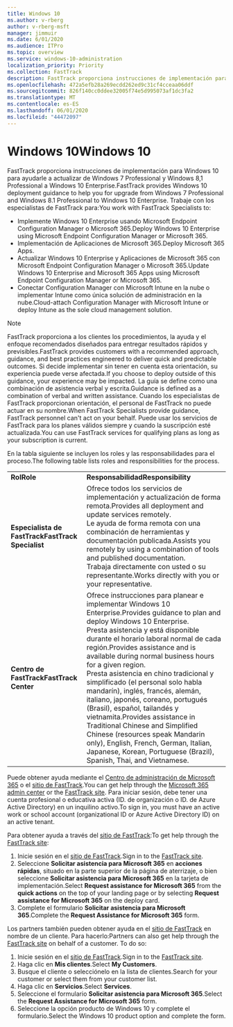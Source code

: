 ```yaml
---
title: Windows 10
ms.author: v-rberg
author: v-rberg-msft
manager: jimmuir
ms.date: 6/01/2020
ms.audience: ITPro
ms.topic: overview
ms.service: windows-10-administration
localization_priority: Priority
ms.collection: FastTrack
description: FastTrack proporciona instrucciones de implementación para Windows 10 para ayudarle a actualizar de Windows 7 Professional y Windows 8,1 Professional a Windows 10 Enterprise.
ms.openlocfilehash: 472a5efb28a269ecdd262ed9c31cf4cceaa06ddf
ms.sourcegitcommit: 826f140cc0ddee32005f74e5d995073af1dc3fa2
ms.translationtype: MT
ms.contentlocale: es-ES
ms.lasthandoff: 06/01/2020
ms.locfileid: "44472097"
---
```

# <a name="windows-10"></a><span data-ttu-id="78be9-103">Windows 10</span><span class="sxs-lookup"><span data-stu-id="78be9-103">Windows 10</span></span>

<span data-ttu-id="78be9-104">FastTrack proporciona instrucciones de implementación para Windows 10 para ayudarle a actualizar de Windows 7 Professional y Windows 8,1 Professional a Windows 10 Enterprise.</span><span class="sxs-lookup"><span data-stu-id="78be9-104">FastTrack provides Windows 10 deployment guidance to help you for upgrade from Windows 7 Professional and Windows 8.1 Professional to Windows 10 Enterprise.</span></span> <span data-ttu-id="78be9-105">Trabaje con los especialistas de FastTrack para:</span><span class="sxs-lookup"><span data-stu-id="78be9-105">You work with FastTrack Specialists to:</span></span>

- <span data-ttu-id="78be9-106">Implemente Windows 10 Enterprise usando Microsoft Endpoint Configuration Manager o Microsoft 365.</span><span class="sxs-lookup"><span data-stu-id="78be9-106">Deploy Windows 10 Enterprise using Microsoft Endpoint Configuration Manager or Microsoft 365.</span></span>
- <span data-ttu-id="78be9-107">Implementación de Aplicaciones de Microsoft 365.</span><span class="sxs-lookup"><span data-stu-id="78be9-107">Deploy Microsoft 365 Apps.</span></span> 
- <span data-ttu-id="78be9-108">Actualizar Windows 10 Enterprise y Aplicaciones de Microsoft 365 con Microsoft Endpoint Configuration Manager o Microsoft 365.</span><span class="sxs-lookup"><span data-stu-id="78be9-108">Update Windows 10 Enterprise and Microsoft 365 Apps using Microsoft Endpoint Configuration Manager or Microsoft 365.</span></span>
- <span data-ttu-id="78be9-109">Conectar Configuration Manager con Microsoft Intune en la nube o implementar Intune como única solución de administración en la nube.</span><span class="sxs-lookup"><span data-stu-id="78be9-109">Cloud-attach Configuration Manager with Microsoft Intune or deploy Intune as the sole cloud management solution.</span></span>
  
> [!NOTE]
> <span data-ttu-id="78be9-110">FastTrack proporciona a los clientes los procedimientos, la ayuda y el enfoque recomendados diseñados para entregar resultados rápidos y previsibles.</span><span class="sxs-lookup"><span data-stu-id="78be9-110">FastTrack provides customers with a recommended approach, guidance, and best practices engineered to deliver quick and predictable outcomes.</span></span> <span data-ttu-id="78be9-111">Si decide implementar sin tener en cuenta esta orientación, su experiencia puede verse afectada.</span><span class="sxs-lookup"><span data-stu-id="78be9-111">If you choose to deploy outside of this guidance, your experience may be impacted.</span></span> <span data-ttu-id="78be9-112">La guía se define como una combinación de asistencia verbal y escrita.</span><span class="sxs-lookup"><span data-stu-id="78be9-112">Guidance is defined as a combination of verbal and written assistance.</span></span> <span data-ttu-id="78be9-113">Cuando los especialistas de FastTrack proporcionan orientación, el personal de FastTrack no puede actuar en su nombre.</span><span class="sxs-lookup"><span data-stu-id="78be9-113">When FastTrack Specialists provide guidance, FastTrack personnel can't act on your behalf.</span></span> <span data-ttu-id="78be9-114">Puede usar los servicios de FastTrack para los planes válidos siempre y cuando la suscripción esté actualizada.</span><span class="sxs-lookup"><span data-stu-id="78be9-114">You can use FastTrack services for qualifying plans as long as your subscription is current.</span></span>  
    
<span data-ttu-id="78be9-115">En la tabla siguiente se incluyen los roles y las responsabilidades para el proceso.</span><span class="sxs-lookup"><span data-stu-id="78be9-115">The following table lists roles and responsibilities for the process.</span></span>

|||
|:-----|:-----|
|<span data-ttu-id="78be9-116">**Rol**</span><span class="sxs-lookup"><span data-stu-id="78be9-116">**Role**</span></span> <br/> |<span data-ttu-id="78be9-117">**Responsabilidad**</span><span class="sxs-lookup"><span data-stu-id="78be9-117">**Responsibility**</span></span> <br/> |
|<span data-ttu-id="78be9-118">**Especialista de FastTrack**</span><span class="sxs-lookup"><span data-stu-id="78be9-118">**FastTrack Specialist**</span></span> <br/> |<span data-ttu-id="78be9-119">Ofrece todos los servicios de implementación y actualización de forma remota.</span><span class="sxs-lookup"><span data-stu-id="78be9-119">Provides all deployment and update services remotely.</span></span>  <br/> <span data-ttu-id="78be9-120">Le ayuda de forma remota con una combinación de herramientas y documentación publicada.</span><span class="sxs-lookup"><span data-stu-id="78be9-120">Assists you remotely by using a combination of tools and published documentation.</span></span> <br/> <span data-ttu-id="78be9-121">Trabaja directamente con usted o su representante.</span><span class="sxs-lookup"><span data-stu-id="78be9-121">Works directly with you or your representative.</span></span>|
|<span data-ttu-id="78be9-122">**Centro de FastTrack**</span><span class="sxs-lookup"><span data-stu-id="78be9-122">**FastTrack Center**</span></span>  <br/> |<span data-ttu-id="78be9-123">Ofrece instrucciones para planear e implementar Windows 10 Enterprise.</span><span class="sxs-lookup"><span data-stu-id="78be9-123">Provides guidance to plan and deploy Windows 10 Enterprise.</span></span>   <br/> <span data-ttu-id="78be9-124">Presta asistencia y está disponible durante el horario laboral normal de cada región.</span><span class="sxs-lookup"><span data-stu-id="78be9-124">Provides assistance and is available during normal business hours for a given region.</span></span> <br/> <span data-ttu-id="78be9-125">Presta asistencia en chino tradicional y simplificado (el personal solo habla mandarín), inglés, francés, alemán, italiano, japonés, coreano, portugués (Brasil), español, tailandés y vietnamita.</span><span class="sxs-lookup"><span data-stu-id="78be9-125">Provides assistance in Traditional Chinese and Simplified Chinese (resources speak Mandarin only), English, French, German, Italian, Japanese, Korean, Portuguese (Brazil), Spanish, Thai, and Vietnamese.</span></span>|
 
<span data-ttu-id="78be9-126">Puede obtener ayuda mediante el [Centro de administración de Microsoft 365](https://go.microsoft.com/fwlink/?linkid=2032704) o el [sitio de FastTrack](https://go.microsoft.com/fwlink/?linkid=780698).</span><span class="sxs-lookup"><span data-stu-id="78be9-126">You can get help through the [Microsoft 365 admin center](https://go.microsoft.com/fwlink/?linkid=2032704) or the [FastTrack site](https://go.microsoft.com/fwlink/?linkid=780698).</span></span> <span data-ttu-id="78be9-127">Para iniciar sesión, debe tener una cuenta profesional o educativa activa (ID. de organización o ID. de Azure Active Directory) en un inquilino activo.</span><span class="sxs-lookup"><span data-stu-id="78be9-127">To sign in, you must have an active work or school account (organizational ID or Azure Active Directory ID) on an active tenant.</span></span> 

<span data-ttu-id="78be9-128">Para obtener ayuda a través del [sitio de FastTrack](https://go.microsoft.com/fwlink/?linkid=780698):</span><span class="sxs-lookup"><span data-stu-id="78be9-128">To get help through the [FastTrack site](https://go.microsoft.com/fwlink/?linkid=780698):</span></span> 
1.    <span data-ttu-id="78be9-129">Inicie sesión en el [sitio de FastTrack](https://go.microsoft.com/fwlink/?linkid=780698).</span><span class="sxs-lookup"><span data-stu-id="78be9-129">Sign in to the [FastTrack site](https://go.microsoft.com/fwlink/?linkid=780698).</span></span> 
2.    <span data-ttu-id="78be9-130">Seleccione **Solicitar asistencia para Microsoft 365** en **acciones rápidas**, situado en la parte superior de la página de aterrizaje, o bien seleccione **Solicitar asistencia para Microsoft 365** en la tarjeta de implementación.</span><span class="sxs-lookup"><span data-stu-id="78be9-130">Select **Request assistance for Microsoft 365** from the **quick actions** on the top of your landing page or by selecting **Request assistance for Microsoft 365** on the deploy card.</span></span>
3.    <span data-ttu-id="78be9-131">Complete el formulario **Solicitar asistencia para Microsoft 365**.</span><span class="sxs-lookup"><span data-stu-id="78be9-131">Complete the **Request Assistance for Microsoft 365** form.</span></span>
  
<span data-ttu-id="78be9-p104">Los partners también pueden obtener ayuda en el [sitio de FastTrack](https://go.microsoft.com/fwlink/?linkid=780698) en nombre de un cliente. Para hacerlo:</span><span class="sxs-lookup"><span data-stu-id="78be9-p104">Partners can also get help through the [FastTrack site](https://go.microsoft.com/fwlink/?linkid=780698) on behalf of a customer. To do so:</span></span>
1.    <span data-ttu-id="78be9-134">Inicie sesión en el [sitio de FastTrack](https://go.microsoft.com/fwlink/?linkid=780698).</span><span class="sxs-lookup"><span data-stu-id="78be9-134">Sign in to the [FastTrack site](https://go.microsoft.com/fwlink/?linkid=780698).</span></span> 
2.    <span data-ttu-id="78be9-135">Haga clic en **Mis clientes**.</span><span class="sxs-lookup"><span data-stu-id="78be9-135">Select **My Customers**.</span></span>
3.    <span data-ttu-id="78be9-136">Busque el cliente o selecciónelo en la lista de clientes.</span><span class="sxs-lookup"><span data-stu-id="78be9-136">Search for your customer or select them from your customer list.</span></span>
4.    <span data-ttu-id="78be9-137">Haga clic en **Servicios**.</span><span class="sxs-lookup"><span data-stu-id="78be9-137">Select **Services**.</span></span>
5.    <span data-ttu-id="78be9-138">Seleccione el formulario **Solicitar asistencia para Microsoft 365**.</span><span class="sxs-lookup"><span data-stu-id="78be9-138">Select the **Request Assistance for Microsoft 365** form.</span></span>
6.    <span data-ttu-id="78be9-139">Seleccione la opción producto de Windows 10 y complete el formulario.</span><span class="sxs-lookup"><span data-stu-id="78be9-139">Select the Windows 10 product option and complete the form.</span></span>
 
